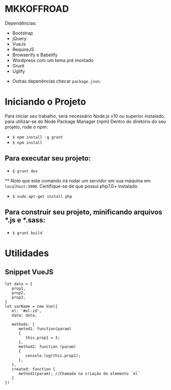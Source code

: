 # MKKOFFROAD
Dependências:
 - Bootstrap
 - jQuery
 - VueJs
 - RequireJS
 - Browserify e Babelify
 - Wordpress com um tema pré montado
 - Grunt
 - Uglify

 * Outras depenências checar `package.json`.

# Iniciando o Projeto

Para iniciar seu trabalho, será necessário Node.js v10 ou superior instalado, para utilizar-se do Node Package Manager (npm)
Dentro do diretório do seu projeto, rode o npm:

* `$ npm install -g grunt `
* `$ npm install `

## Para executar seu projeto:

* `$ grunt dev `

** Note que este comando irá rodar um servidor em sua máquina em `localhost:3000`. Certifique-se de que possui php7.0+ instalado.

* `$ sudo apt-get install php`

## Para construir seu projeto, minificando arquivos *.js e *.sass:

* `$ grunt build `



    

# Utilidades

## Snippet VueJS

```
let data = {
   prop1,
   prop2,
   prop3,
}
let varName = new Vue({
   el: '#el-id',
   data: data,
   
   methods: {
      metod1: function(param)
      {
         this.prop1 = 3;
      },
      method2: function (param)
      {
         console.log(this.prop1);
      },
   },
   created: function {
      method1(param); //Chamada na criação do elemento `el`
   }
})
```
